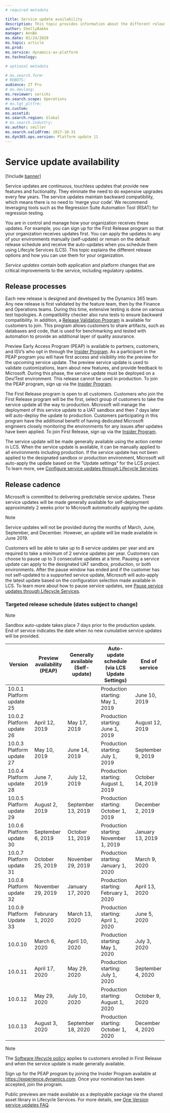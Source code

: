 ```yaml
---
# required metadata

title: Service update availability
description: This topic provides information about the different release options.
author: ShellyBakke
manager: AnnBe
ms.date: 01/24/2020
ms.topic: article
ms.prod: 
ms.service: dynamics-ax-platform
ms.technology: 

# optional metadata

# ms.search.form: 
# ROBOTS: 
audience: IT Pro
# ms.devlang: 
ms.reviewer: sericks
ms.search.scope: Operations
# ms.tgt_pltfrm: 
ms.custom: 
ms.assetid: 
ms.search.region: Global
# ms.search.industry: 
ms.author: smiller
ms.search.validFrom: 2017-10-31
ms.dyn365.ops.version: Platform update 11
---
```


# Service update availability

[!include [banner](../includes/banner.md)]

Service updates are continuous, touchless updates that provide new features and fuctionality. They elminate the need to do expensive upgrades every few years. The service updates maintain backward compatibility, which means there is no need to ‘merge your code’.  We recommend leveraging tools such as the Regression Suite Automation Tool (RSAT) for regression testing.

You are in control and manage how your organization receives these updates. For example, you can sign up for the First Release program so that your organization receives updates first. You can apply the updates to any of your environments manually (self-update) or remain on the default release schedule and receive the auto-updates when you schedule them using Lifecyle Services (LCS). This topic explains the different release options and how you can use them for your organization.

*Service updates* contain both application and platform changes that are critical improvements to the service, including regulatory updates. 

## Release processes

Each new release is designed and developed by the Dynamics 365 team. Any new release is first validated by the feature team, then by the Finance and Operations teams. During this time, extensive testing is done on various test topologies. A compatibility checker also runs tests to ensure backward compatibility. In addition, a [Release Validation Program](https://forms.office.com/Pages/ResponsePage.aspx?id=v4j5cvGGr0GRqy180BHbR56j8lZs0FdAvwT75_WNFyxUQVdKVkVORjVDNloxTEkwS1JUSUxWN1pSWi4u) is available for customers to join. This program allows customers to share artifacts, such as databases and code, that is used for benchmarking and tested with automation to provide an additional layer of quality assurance.

Preview Early Access Program (PEAP) is available to partners, customers, and ISV’s who opt in through the [Insider Program](https://experience.dynamics.com/).  As a participant in the PEAP program you will have first access and visibility into the preview for the upcoming service update.  The preview service update is used to validate customizations, learn about new features, and provide feedback to Microsoft.  During this phase, the service update must be deployed on a Dev/Test environment.  This release cannot be used in production. To join the PEAP program, sign up via the [Insider Program](https://experience.dynamics.com/). 

The First Release program is open to all customers. Customers who join the First Release program will be the first, select group of customers to take the service update all the way to production.  Microsoft will manage the deployment of this service update to a UAT sandbox and then 7 days later will auto-deploy the update to production. Customers participating in this program have the additional benefit of having dedicated Microsoft engineers closely monitoring the environments for any issues after updates have been applied. To join First Release, sign up via the [Insider Program](https://experience.dynamics.com/).  

The service update will be made generally available using the action center in LCS.  When the service update is available, it can be manually applied to all environments including production.  If the service update has not been applied to the designated sandbox or production environment, Microsoft will auto-apply the update based on the “Update settings” for the LCS project. To learn more, see [Configure service updates through Lifecycle Services](https://docs.microsoft.com/dynamics365/unified-operations/dev-itpro/lifecycle-services/configure-service-updates).

## Release cadence
Microsoft is committed to delivering predictable service updates. These service updates will be made generally available for self-deployment approximately 2 weeks prior to Microsoft automatically applying the update. 

> [!NOTE] 
> Service updates will not be provided during the months of March, June, September, and December. However, an update will be made available in June 2019.

Customers will be able to take up to 8 service updates per year and are required to take a minimum of 2 service updates per year. Customers can choose to pause up to 3 consecutive updates at a time. Pausing a service update can apply to the designated UAT sandbox, production, or both environments. After the pause window has ended and if the customer has not self-updated to a supported service update, Microsoft will auto-apply the latest update based on the configuration selection made available in LCS. To learn more about how to pause service updates, see [Pause service updates through Lifecycle Services](https://docs.microsoft.com/dynamics365/unified-operations/dev-itpro/lifecycle-services/pause-service-updates).

### Targeted release schedule (dates subject to change)

> [!NOTE] 
> Sandbox auto-update takes place 7 days prior to the production update.  End of service indicates the date when no new cumulative service updates will be provided.

| Version                   | Preview availability (PEAP) | Generally available (Self-update) | Auto-update schedule (via LCS Update Settings) | End of service    |
|---------------------------|-----------------------------|-----------------------------------|-----------------------------------------------|-------------------|
| 10.0.1 Platform update 25 |                             |                                   | Production starting:  May 1, 2019             | June 10, 2019     |
| 10.0.2 Platform update 26 | April 12, 2019              | May 17, 2019                       | Production starting:  June 1, 2019            | August 12, 2019   |
| 10.0.3 Platform update 27 | May 10, 2019                | June 14, 2019                     | Production starting:  July 1, 2019            | September 9, 2019 |
| 10.0.4 Platform update 28 | June 7, 2019                | July 12, 2019                     | Production starting:  August 1, 2019          | October 14, 2019  |
| 10.0.5 Platform update 29 | August 2, 2019              | September 13, 2019                | Production starting:  October 1, 2019         | December 2, 2019  |
| 10.0.6 Platform update 30 | September 6, 2019           | October 11, 2019                  | Production starting:  November 1, 2019        | January 13, 2019  |
| 10.0.7 Platform update 31 | October 25, 2019            | November 29, 2019                 | Production starting:  January 1, 2020         | March 9, 2020     |
| 10.0.8 Platform update 32 | November 29, 2019           | January 17, 2020                  | Production starting:  February 1, 2020        | April 13, 2020    |
| 10.0.9 Platform Update 33 | Februrary 1, 2020           | March 13, 2020                    | Production starting:  April 1, 2020           | June 5, 2020      |
| 10.0.10                   | March 6, 2020               | April 10, 2020                    | Production starting:  May 1, 2020             | July 3, 2020      |
| 10.0.11                   | April 17, 2020              | May 29, 2020                      | Production starting:  July 1, 2020            | September 4, 2020 |
| 10.0.12                   | May 29, 2020                | July 10, 2020                     | Production starting:  August 1, 2020          | October 9, 2020   |
| 10.0.13                   | August 3, 2020              | September 18, 2020                | Production starting:  October 1, 2020         | December 4, 2020  |

> [!NOTE]
> The [Software lifecycle policy](../../dev-itpro/migration-upgrade/versions-update-policy.md) applies to customers enrolled in First Release and when the service update is made generally available.

Sign up for the PEAP program by joining the Insider Program available at https://experience.dynamics.com. Once your nomination has been accepted, join the program.

Public previews are made available as a deployable package via the shared asset library in Lifecycle Services. For more details, see [One Version service updates FAQ](one-version.md).  
